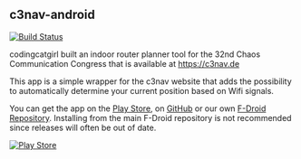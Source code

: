 c3nav-android
-------------

[![Build Status](https://travis-ci.org/c3nav/c3nav-android.svg?branch=master)](https://travis-ci.org/c3nav/c3nav-android)

codingcatgirl built an indoor router planner tool for the 32nd Chaos
Communication Congress that is available at https://c3nav.de

This app is a simple wrapper for the c3nav website that adds the
possibility to automatically determine your current position
based on Wifi signals.

You can get the app on the [Play Store](https://play.google.com/store/apps/details?id=de.c3nav.droid),
on [GitHub](https://github.com/c3nav/c3nav-android/releases) or our own [F-Droid Repository](https://f-droid.c3nav.de/fdroid/repo/). Installing from the main F-Droid repository is not recommended since releases will often be out of date.

[![Play Store](https://developer.android.com/images/brand/en_app_rgb_wo_60.png)](https://play.google.com/store/apps/details?id=de.c3nav.droid)
